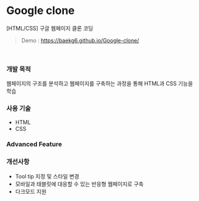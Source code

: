 # Google clone
[HTML/CSS] 구글 웹페이지 클론 코딩

> Demo : https://baekg6.github.io/Google-clone/

<br/>

### 개발 목적
웹페이지의 구조를 분석하고 웹페이지를 구축하는 과정을 통해 HTML과 CSS 기능을 학습

### 사용 기술
- HTML
- CSS

### Advanced Feature


### 개선사항
- Tool tip 지정 및 스타일 변경
- 모바일과 태블릿에 대응할 수 있는 반응형 웹페이지로 구축
- 다크모드 지원
